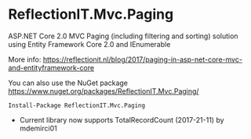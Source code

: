 # ReflectionIT.Mvc.Paging
ASP.NET Core 2.0 MVC Paging (including filtering and sorting) solution using Entity Framework Core 2.0 and IEnumerable<T>

More info: https://reflectionit.nl/blog/2017/paging-in-asp-net-core-mvc-and-entityframework-core

You can also use the NuGet package https://www.nuget.org/packages/ReflectionIT.Mvc.Paging/

`Install-Package ReflectionIT.Mvc.Paging`                 

* Current library now supports TotalRecordCount (2017-21-11) by mdemirci01
